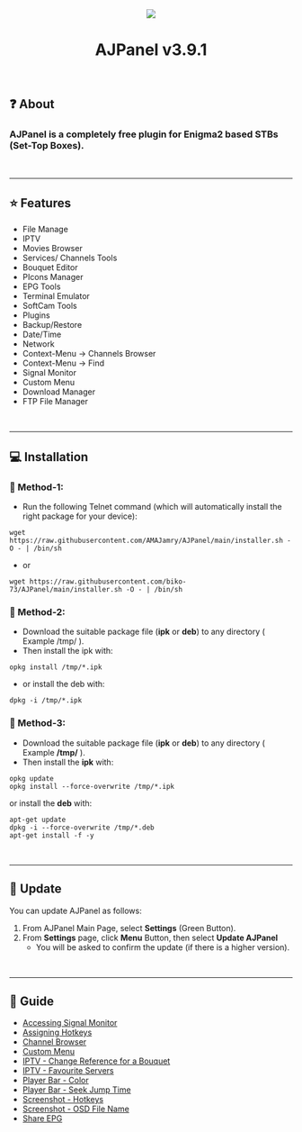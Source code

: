 <!-- ============== MAIN ============== -->
<div align="center"><img src="https://github.com/AMAJamry/AJPanel/assets/164648277/08fb2f4c-a792-4066-991c-0ba31366116f"></div>
<h1 align="center">AJPanel v3.9.1</h1>
<br>

## ❓ About
### AJPanel is a completely free plugin for Enigma2 based STBs (Set-Top Boxes).

<br><hr>

<!-- ============== FEATURE ============== -->

## ⭐ Features 

* File Manage
* IPTV
* Movies Browser
* Services/ Channels Tools
* Bouquet Editor
* PIcons Manager
* EPG Tools
* Terminal Emulator
* SoftCam Tools
* Plugins
* Backup/Restore
* Date/Time
* Network
* Context-Menu -> Channels Browser
* Context-Menu -> Find
* Signal Monitor
* Custom Menu
* Download Manager
* FTP File Manager

<br><hr>

<!-- ============== INSTALLATION ============== -->
## 💻 Installation
### 🔷 Method-1:
* Run the following Telnet command (which will automatically install the right package for your device):
```
wget https://raw.githubusercontent.com/AMAJamry/AJPanel/main/installer.sh -O - | /bin/sh
```
* or
```
wget https://raw.githubusercontent.com/biko-73/AJPanel/main/installer.sh -O - | /bin/sh
```

### 🔷 Method-2:
* Download the suitable package file (**ipk** or **deb**) to any directory ( Example /tmp/ ).
* Then install the ipk with:
```
opkg install /tmp/*.ipk
```
* or install the deb with:
```
dpkg -i /tmp/*.ipk
```

### 🔷 Method-3:
* Download the suitable package file (**ipk** or **deb**) to any directory ( Example **/tmp/** ).
* Then install the **ipk** with:
```
opkg update
opkg install --force-overwrite /tmp/*.ipk
```
or install the **deb** with:
```
apt-get update
dpkg -i --force-overwrite /tmp/*.deb
apt-get install -f -y
```

<br><hr>

<!-- ============== INSTALLATION ============== -->

## 🔄 Update
You can update AJPanel as follows:
1. From AJPanel Main Page, select **Settings** (Green Button).
2. From **Settings** page, click **Menu** Button, then select **Update AJPanel**
   - You will be asked to confirm the update (if there is a higher version).

<br><hr>

<!-- ============== GUIDE/HELP ============== -->

## 📜 Guide
* [Accessing Signal Monitor](help/AccessingSignalMonitor.jpg)
* [Assigning Hotkeys](help/AssigningHotkeys.jpg)
* [Channel Browser](help/ChannelBrowser.jpg)
* [Custom Menu](help/CustomMenu.jpg)
* [IPTV - Change Reference for a Bouquet](help/IPTV_ChangeReferenceforaBouquet.jpg)
* [IPTV - Favourite Servers](help/IPTV_FavouriteServers.jpg)
* [Player Bar - Color](help/PlayeBarColor.jpg)
* [Player Bar - Seek Jump Time](help/PlayerBar_SeekJumpTime.jpg)
* [Screenshot - Hotkeys](help/Screenshot_Hotkeys.jpg)
* [Screenshot - OSD File Name](help/Screenshot_OSDFileName.jpg)
* [Share EPG](help/ShareEPG.jpg)


